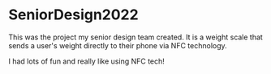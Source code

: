 # SeniorDesign2022
This was the project my senior design team created. It is a weight scale that sends a user's weight directly to their phone via NFC technology.

I had lots of fun and really like using NFC tech!
